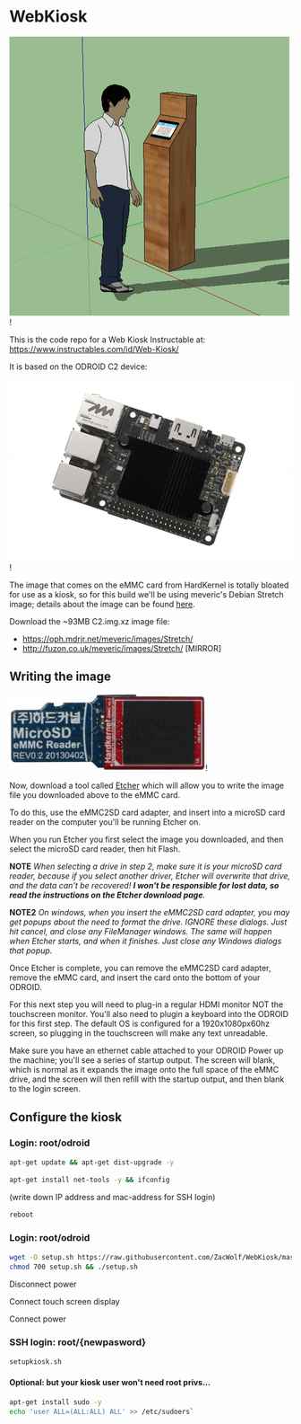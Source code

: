 # WebKiosk

![Web Kiosk](images/kiosk.png)!

This is the code repo for a Web Kiosk Instructable at:
https://www.instructables.com/id/Web-Kiosk/

It is based on the ODROID C2 device:

![ODROID C2](images/c2.gif)!

The image that comes on the eMMC card from HardKernel is totally bloated for use as a kiosk, so for this build we'll be using meveric's Debian Stretch image; details about the image can be found [here](https://forum.odroid.com/viewtopic.php?f=138&t=27449).

Download the ~93MB C2.img.xz image file:

* https://oph.mdrjr.net/meveric/images/Stretch/
* http://fuzon.co.uk/meveric/images/Stretch/ [MIRROR]

## Writing the image
![Web Kiosk](images/eMMC2SD.jpg)!

Now, download a tool called [Etcher](https://etcher.io/) which will allow you to write the image file you downloaded above to the eMMC card.

To do this, use the eMMC2SD card adapter, and insert into a microSD card reader on the computer you'll be running Etcher on.

When you run Etcher you first select the image you downloaded, and then select the microSD card reader, then hit Flash. 

**NOTE**
_When selecting a drive in step 2, make sure it is your microSD card reader, because if you select another driver, Etcher will overwrite that drive, and the data can't be recovered! **I won't be responsible for lost data, so read the instructions on the Etcher download page**._

**NOTE2**
_On windows, when you insert the eMMC2SD card adapter, you may get popups about the need to format the drive. IGNORE these dialogs. Just hit cancel, and close any FileManager windows. The same will happen when Etcher starts, and when it finishes. Just close any Windows dialogs that popup._


Once Etcher is complete, you can remove the eMMC2SD card adapter, remove the eMMC card, and insert the card onto the bottom of your ODROID.

For this next step you will need to plug-in a regular HDMI monitor NOT the touchscreen monitor. You'll also need to plugin a keyboard into the ODROID for this first step. The default OS is configured for a 1920x1080px60hz screen, so plugging in the touchscreen will make any text unreadable.

Make sure you have an ethernet cable attached to your ODROID
Power up the machine; you'll see a series of startup output. The screen will blank, which is normal as it expands the image onto the full space of the eMMC drive, and the screen will then refill with the startup output, and then blank to the login screen.

## Configure the kiosk

### Login: root/odroid

```bash
apt-get update && apt-get dist-upgrade -y
```

```bash
apt-get install net-tools -y && ifconfig
```
(write down IP address and mac-address for SSH login)

```bash
reboot
```

### Login: root/odroid

```bash
wget -O setup.sh https://raw.githubusercontent.com/ZacWolf/WebKiosk/master/setup.sh
chmod 700 setup.sh && ./setup.sh
```

Disconnect power

Connect touch screen display

Connect power

### SSH login: root/{newpasword}

```bash
setupkiosk.sh
```


#### Optional: but your kiosk user won't need root privs...

```bash
apt-get install sudo -y
echo 'user ALL=(ALL:ALL) ALL' >> /etc/sudoers`